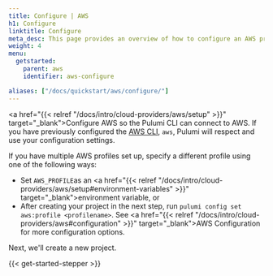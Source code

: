 ```yaml
---
title: Configure | AWS
h1: Configure
linktitle: Configure
meta_desc: This page provides an overview of how to configure an AWS project.
weight: 4
menu:
  getstarted:
    parent: aws
    identifier: aws-configure

aliases: ["/docs/quickstart/aws/configure/"]
---
```


<!-- TODO inline a streamlined version of configuring the cloud here. -->

<a href="{{< relref "/docs/intro/cloud-providers/aws/setup" >}}" target="_blank">Configure AWS</a> so the Pulumi CLI can connect to AWS. If you have previously configured the <a href="https://aws.amazon.com/cli/" target="_blank">AWS CLI</a>, `aws`, Pulumi will respect and use your configuration settings.

If you have multiple AWS profiles set up, specify a different profile using one of the following ways:

* Set `AWS_PROFILE`as an <a href="{{< relref "/docs/intro/cloud-providers/aws/setup#environment-variables" >}}" target="_blank">environment variable</a>, or
* After creating your project in the next step, run `pulumi config set aws:profile <profilename>`. See <a href="{{< relref "/docs/intro/cloud-providers/aws#configuration" >}}" target="_blank">AWS Configuration</a> for more configuration options.

Next, we'll create a new project.

{{< get-started-stepper >}}
